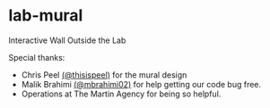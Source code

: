 # lab-mural
Interactive Wall Outside the Lab

Special thanks:
- Chris Peel <a href="https://twitter.com/thisispeel">(@thisispeel)</a> for the mural design
- Malik Brahimi <a href="https://github.com/mbrahimi02">(@mbrahimi02)</a> for help getting our code bug free.
- Operations at The Martin Agency for being so helpful.
